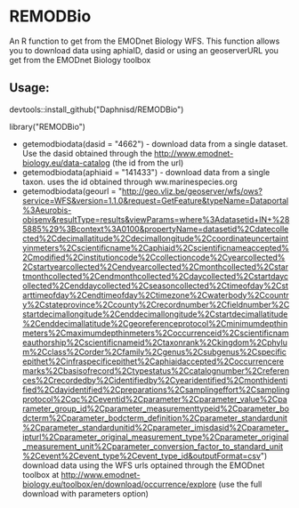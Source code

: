 # REMODBio


An R function to get from the EMODnet Biology WFS. This function allows you to download data using aphiaID, dasid or using an geoserverURL you get from the EMODnet Biology toolbox

## Usage:

devtools::install_github("Daphnisd/REMODBio")

library("REMODBio")

- getemodbiodata(dasid = "4662")   - download data from a single dataset. Use the dasid obtained through the http://www.emodnet-biology.eu/data-catalog (the id from the url)
- getemodbiodata(aphiaid = "141433") - download data from a single taxon. uses the id obtained through ww.marinespecies.org
- getemodbiodata(geourl = "http://geo.vliz.be/geoserver/wfs/ows?service=WFS&version=1.1.0&request=GetFeature&typeName=Dataportal%3Aeurobis-obisenv&resultType=results&viewParams=where%3Adatasetid+IN+%285885%29%3Bcontext%3A0100&propertyName=datasetid%2Cdatecollected%2Cdecimallatitude%2Cdecimallongitude%2Ccoordinateuncertaintyinmeters%2Cscientificname%2Caphiaid%2Cscientificnameaccepted%2Cmodified%2Cinstitutioncode%2Ccollectioncode%2Cyearcollected%2Cstartyearcollected%2Cendyearcollected%2Cmonthcollected%2Cstartmonthcollected%2Cendmonthcollected%2Cdaycollected%2Cstartdaycollected%2Cenddaycollected%2Cseasoncollected%2Ctimeofday%2Cstarttimeofday%2Cendtimeofday%2Ctimezone%2Cwaterbody%2Ccountry%2Cstateprovince%2Ccounty%2Crecordnumber%2Cfieldnumber%2Cstartdecimallongitude%2Cenddecimallongitude%2Cstartdecimallatitude%2Cenddecimallatitude%2Cgeoreferenceprotocol%2Cminimumdepthinmeters%2Cmaximumdepthinmeters%2Coccurrenceid%2Cscientificnameauthorship%2Cscientificnameid%2Ctaxonrank%2Ckingdom%2Cphylum%2Cclass%2Corder%2Cfamily%2Cgenus%2Csubgenus%2Cspecificepithet%2Cinfraspecificepithet%2Caphiaidaccepted%2Coccurrenceremarks%2Cbasisofrecord%2Ctypestatus%2Ccatalognumber%2Creferences%2Crecordedby%2Cidentifiedby%2Cyearidentified%2Cmonthidentified%2Cdayidentified%2Cpreparations%2Csamplingeffort%2Csamplingprotocol%2Cqc%2Ceventid%2Cparameter%2Cparameter_value%2Cparameter_group_id%2Cparameter_measurementtypeid%2Cparameter_bodcterm%2Cparameter_bodcterm_definition%2Cparameter_standardunit%2Cparameter_standardunitid%2Cparameter_imisdasid%2Cparameter_ipturl%2Cparameter_original_measurement_type%2Cparameter_original_measurement_unit%2Cparameter_conversion_factor_to_standard_unit%2Cevent%2Cevent_type%2Cevent_type_id&outputFormat=csv") download data using the WFS urls optained through the EMODnet toolbox at http://www.emodnet-biology.eu/toolbox/en/download/occurrence/explore (use the full download with parameters option)


